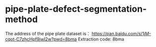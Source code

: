 # pipe-plate-defect-segmentation-method
The address of the pipe plate dataset is： https://pan.baidu.com/s/1jM-cqot-C7zhcHpf9iwI2w?pwd=8bma 
Extraction code: 8bma

